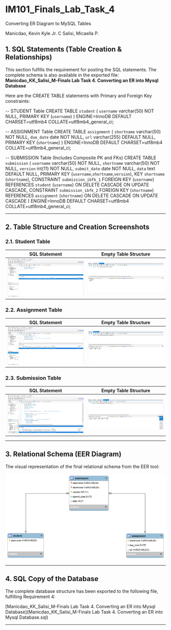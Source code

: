 # IM101_Finals_Lab_Task_4
Converting ER Diagram to MySQL Tables

Manicdao, Kevin Kyle Jr. C
Salisi, Micaella P. 

## 1. SQL Statements (Table Creation & Relationships)

This section fulfills the requirement for posting the SQL statements. The complete schema is also available in the exported file: **Manicdao_KK_Salisi_M-Finals Lab Task 4. Converting an ER into Mysql Database**

Here are the CREATE TABLE statements with Primary and Foreign Key constraints:


-- STUDENT Table
CREATE TABLE `student` (
  `username` varchar(50) NOT NULL,
  PRIMARY KEY (`username`)
) ENGINE=InnoDB DEFAULT CHARSET=utf8mb4 COLLATE=utf8mb4_general_ci;

-- ASSIGNMENT Table
CREATE TABLE `assignment` (
  `shortname` varchar(50) NOT NULL,
  `due_date` date NOT NULL,
  `url` varchar(255) DEFAULT NULL,
  PRIMARY KEY (`shortname`)
) ENGINE=InnoDB DEFAULT CHARSET=utf8mb4 COLLATE=utf8mb4_general_ci;


-- SUBMISSION Table (Includes Composite PK and FKs)
CREATE TABLE `submission` (
  `username` varchar(50) NOT NULL,
  `shortname` varchar(50) NOT NULL,
  `version` int(11) NOT NULL,
  `submit_date` date NOT NULL,
  `data` text DEFAULT NULL,
  PRIMARY KEY (`username`,`shortname`,`version`),
  KEY `shortname` (`shortname`),
  CONSTRAINT `submission_ibfk_1` FOREIGN KEY (`username`) REFERENCES `student` (`username`) ON DELETE CASCADE ON UPDATE CASCADE,
  CONSTRAINT `submission_ibfk_2` FOREIGN KEY (`shortname`) REFERENCES `assignment` (`shortname`) ON DELETE CASCADE ON UPDATE CASCADE
) ENGINE=InnoDB DEFAULT CHARSET=utf8mb4 COLLATE=utf8mb4_general_ci;

---

## 2. Table Structure and Creation Screenshots

### 2.1. Student Table
| SQL Statement | Empty Table Structure |
| :---: | :---: |
| <img src="student_CREATE_Statement.png" width="350"/> | <img src="student_Table_Structure.png" width="350"/> |

### 2.2. Assignment Table
| SQL Statement | Empty Table Structure |
| :---: | :---: |
| <img src="assignment_CREATE_Statement.png" width="350"/> | <img src="assignment_Table_Structure.png" width="350"/> |

### 2.3. Submission Table
| SQL Statement | Empty Table Structure |
| :---: | :---: |
| <img src="submission_CREATE_Statement.png" width="350"/> | <img src="submission_Table_Structure.png" width="350"/> |

---

## 3. Relational Schema (EER Diagram)

The visual representation of the final relational schema from the EER tool:

![StudentSubmissions EER Diagram](StudentSubmissions%20EER%20Diagram.png)

---

## 4. SQL Copy of the Database

The complete database structure has been exported to the following file, fulfilling Requirement 4:

[Manicdao_KK_Salisi_M-Finals Lab Task 4. Converting an ER into Mysql Database](Manicdao_KK_Salisi_M-Finals Lab Task 4. Converting an ER into Mysql Database.sql)

---
